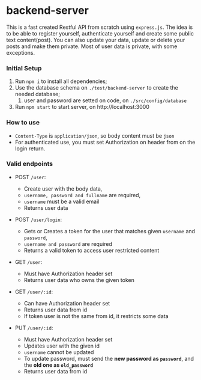 # backend-server

This is a fast created Restful API from scratch using `express.js`.
The idea is to be able to register yourself, authenticate yourself and create some public text content(post).
You can also update your data, update or delete your posts and make them private.
Most of user data is private, with some exceptions. 

### Initial Setup
1. Run ```npm i``` to install all dependencies;
2. Use the database schema on ```./test/backend-server``` to create the needed database;
    1. user and password are setted on code, on ```./src/config/database```
3. Run ```npm start``` to start server, on http://localhost:3000 

### How to use
- `Content-Type` is `application/json`, so  body content must be `json`
- For authenticated use, you must set Authorization on header from on the login return. 


### Valid endpoints
- POST `/user`:
    - Create user with the body data,
    - `username, password and fullname` are required,
    - `username` must be a valid email
    - Returns user data
 
- POST `/user/login`:
    - Gets or Creates a token for the user that matches given `username` and `password`,
    - `username and password` are required
    - Returns a valid token to access user restricted content
 
- GET `/user`:
    - Must have Authorization header set
    - Returns user data who owns the given token
    
    
- GET `/user/:id`:
    - Can have Authorization header set
    - Returns user data from id
    - If token user is not the same from id, it restricts some data

- PUT `/user/:id`:
    - Must have Authorization header set
    - Updates user with the given id
    - `username` cannot be updated
    - To update password, must send the **new password as `password`**, and the **old one as `old_password`**
    - Returns user data from id
    
